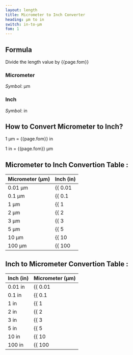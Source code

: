 ```yaml
---
layout: length
title: Micrometer to Inch Converter
heading: μm to in
switch: in-to-μm
fom: 1
---
```


## Formula
Divide the length value by {{page.fom}}

### Micrometer
*Symbol*: μm

### Inch
*Symbol*: in

## How to Convert Micrometer to Inch?
1 μm = {{page.fom}} in

1 in = {{page.fom}} μm

## Micrometer to Inch Convertion Table :

| Micrometer (μm) | Inch (in) |
| ---- | ---- |
| 0.01 μm | {{ 0.01 | divided_by: page.fom | round: 5 }} in |
| 0.1 μm | {{ 0.1 | divided_by: page.fom | round: 5 }} in |
| 1 μm | {{ 1 | divided_by: page.fom | round: 5 }} in |
| 2 μm | {{ 2 | divided_by: page.fom | round: 5 }} in |
| 3 μm | {{ 3 | divided_by: page.fom | round: 5 }} in |
| 5 μm | {{ 5 | divided_by: page.fom | round: 5 }} in |
| 10 μm | {{ 10 | divided_by: page.fom | round: 5 }} in |
| 100 μm | {{ 100 | divided_by: page.fom | round: 5 }} in |

## Inch to Micrometer Convertion Table :

| Inch (in) | Micrometer (μm) |
| ---- | ---- |
| 0.01 in | {{ 0.01 | times: page.fom | round: 5 }} μm |
| 0.1 in | {{ 0.1 | times: page.fom | round: 5 }} μm |
| 1 in | {{ 1 | times: page.fom | round: 5 }} μm |
| 2 in | {{ 2 | times: page.fom | round: 5 }} μm |
| 3 in | {{ 3 | times: page.fom | round: 5 }} μm |
| 5 in | {{ 5 | times: page.fom | round: 5 }} μm |
| 10 in | {{ 10 | times: page.fom | round: 5 }} μm |
| 100 in | {{ 100 | times: page.fom | round: 5 }} μm |

<script>
selectInput[1].selected = true
selectOutput[4].selected = true
</script>
